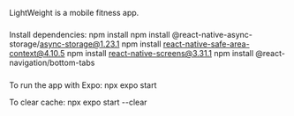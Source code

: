 LightWeight is a mobile fitness app.

#####
Install dependencies:
   npm install
   npm install @react-native-async-storage/async-storage@1.23.1
   npm install react-native-safe-area-context@4.10.5
   npm install react-native-screens@3.31.1
   npm install @react-navigation/bottom-tabs


#####

To run the app with Expo:
   npx expo start

To clear cache:
   npx expo start --clear
#####
